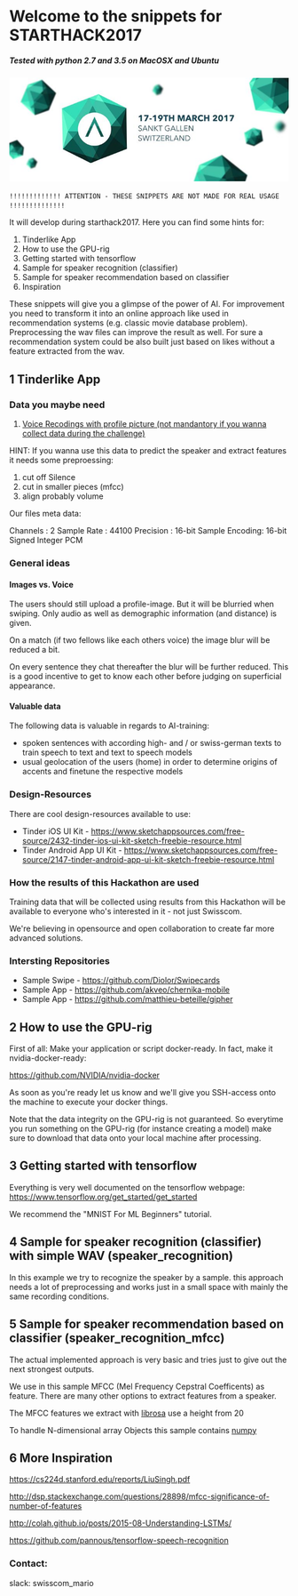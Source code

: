 # Welcome to the snippets for STARTHACK2017

##### Tested with python 2.7 and 3.5 on MacOSX and Ubuntu


[logo]:start-hack-2017.jpg

![alt text][logo]

`!!!!!!!!!!!!! ATTENTION - THESE SNIPPETS ARE NOT MADE FOR REAL USAGE !!!!!!!!!!!!!!`

It will develop during starthack2017. Here you can find some hints for:

1. Tinderlike App 
2. How to use the GPU-rig
3. Getting started with tensorflow
4. Sample for speaker recognition (classifier)
5. Sample for speaker recommendation based on classifier
6. Inspiration

These snippets will give you a glimpse of the power of AI. 
For improvement you need to transform it into an online approach like used in recommendation systems (e.g. classic movie database problem). Preprocessing the wav files can improve the result as well. For sure a recommendation system could be also built just based on likes without a feature extracted from the wav.


## 1 Tinderlike App

### Data you maybe need

1.  <a href="https://www.mycloud.ch/s/S00A70A60A6B69196357B4955238424F4CCAA3FA977E239A3A88948722BD11FE">Voice Recodings with profile picture (not mandantory if you wanna collect data during the challenge)</a>

HINT: If you wanna use this data to predict the speaker and extract features it needs some preproessing:
1. cut off Silence
2. cut in smaller pieces (mfcc)
3. align probably volume

Our files meta data:

Channels       : 2
Sample Rate    : 44100
Precision      : 16-bit
Sample Encoding: 16-bit Signed Integer PCM


### General ideas

#### Images vs. Voice

The users should still upload a profile-image. But it will be blurried when swiping. Only audio as well as demographic information (and distance) is given.

On a match (if two fellows like each others voice) the image blur will be reduced a bit.

On every sentence they chat thereafter the blur will be further reduced. This is a good incentive to get to know each other before judging on superficial appearance.

#### Valuable data

The following data is valuable in regards to AI-training:

 - spoken sentences with according high- and / or swiss-german texts to train speech to text and text to speech models
 - usual geolocation of the users (home) in order to determine origins of accents and finetune the respective models

### Design-Resources

There are cool design-resources available to use:

 - Tinder iOS UI Kit - https://www.sketchappsources.com/free-source/2432-tinder-ios-ui-kit-sketch-freebie-resource.html
 - Tinder Android App UI Kit - https://www.sketchappsources.com/free-source/2147-tinder-android-app-ui-kit-sketch-freebie-resource.html

### How the results of this Hackathon are used

Training data that will be collected using results from this Hackathon will be available to everyone who's interested in it - not just Swisscom.

We're believing in opensource and open collaboration to create far more advanced solutions.

### Intersting Repositories

- Sample Swipe - https://github.com/Diolor/Swipecards
- Sample App - https://github.com/akveo/chernika-mobile
- Sample App - https://github.com/matthieu-beteille/gipher

## 2 How to use the GPU-rig

First of all: Make your application or script docker-ready. In fact, make it nvidia-docker-ready:

https://github.com/NVIDIA/nvidia-docker

As soon as you're ready let us know and we'll give you SSH-access onto the machine to execute your docker things.

Note that the data integrity on the GPU-rig is not guaranteed. So everytime you run something on the GPU-rig (for instance creating a model) make sure to download that data onto your local machine after processing.

## 3 Getting started with tensorflow

Everything is very well documented on the tensorflow webpage: https://www.tensorflow.org/get_started/get_started

We recommend the "MNIST For ML Beginners" tutorial.

## 4 Sample for speaker recognition (classifier) with simple WAV (speaker_recognition)

In this example we try to recognize the speaker by a sample. this approach needs a lot of preprocessing and works just in a small space with mainly the same recording conditions.


## 5 Sample for speaker recommendation based on classifier (speaker_recognition_mfcc)

The actual implemented approach is very basic and tries just to give out the next strongest outputs.

We use in this sample MFCC (Mel Frequency Cepstral Coefficents) as feature. There are many other options to extract features from a speaker.

The MFCC features we extract with <a href="https://github.com/librosa/librosa">librosa</a> use a height from 20



To handle N-dimensional array Objects  this sample contains <a href="http://www.numpy.org/">numpy</a>



## 6 More Inspiration

https://cs224d.stanford.edu/reports/LiuSingh.pdf

http://dsp.stackexchange.com/questions/28898/mfcc-significance-of-number-of-features

http://colah.github.io/posts/2015-08-Understanding-LSTMs/

https://github.com/pannous/tensorflow-speech-recognition


### Contact:

slack: swisscom_mario

